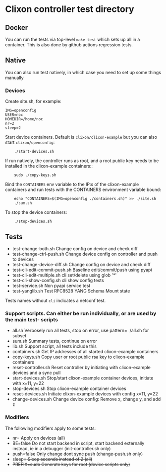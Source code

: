 # Clixon controller test directory

## Docker

You can run the tests via top-level `make test` which sets up all in a container. This is also done by
github actions regression tests.

## Native

You can also run test natively, in which case you need to set up some things manually

### Devices

Create site.sh, for example:
```
IMG=openconfig
USER=noc
HOMEDIR=/home/noc
nr=2
sleep=2
```

Start device containers. Default is `clixon/clixon-example` but you can also start `clixon/openconfig`:
```
    ./start-devices.sh
```

If run natively, the controller runs as root, and a root public key needs to be installed in the clixon-example containers::
```
    sudo ./copy-keys.sh
```

Bind the `CONTAINERS` env variable to the IP:s of the clixon-example containers and run tests with the CONTAINERS environment variable bound:
```
    echo "CONTAINERS=$(IMG=openconfig ./containers.sh)" >> ./site.sh
    ./sum.sh
```

To stop the device containers:
```
    ./stop-devices.sh
```

## Tests

* test-change-both.sh          Change config on device and check diff
* test-change-ctrl-push.sh     Change device config on controller and push to devices
* test-change-device-diff.sh   Change config on device and check diff
* test-cli-edit-commit-push.sh Baseline edit/commit/push using pyapi
* test-cli-edit-multiple.sh    cli set/delete using glob '*'
* test-cli-show-config.sh      cli show config tests
* test-service.sh              Non pyapi service test 
* test-yanglib.sh              Test RFC8528 YANG Schema Mount state

Tests names without `cli` indicates a netconf test.

### Support scripts. Can either be run individually, or are used by the main test- scripts

* all.sh                Verbosely run all tests, stop on error, use pattern=<glob> ./all.sh for subset
* sum.sh                Summary tests, continue on error
* lib.sh                Support script, all tests include this
* containers.sh         Get IP addresses of all started clixon-example containers
* copy-keys.sh          Copy user or root public rsa key to clixon-example containers
* reset-controller.sh   Reset controller by initiating with clixon-example devices and a sync pull
* start-devices.sh      Stop/start clixon-example container devices, initiate with x=11, y=22
* stop-devices.sh       Stop clixon-example container devices
* reset-devices.sh      Initiate clixon-example devices with config x=11, y=22
* change-devices.sh     Change device config: Remove x, change y, and add z

### Modifiers

The following modifiers apply to some tests:

* nr=<nr>               Apply on <nr> devices (all)
* BE=false              Do not start backend in script, start backend externally instead,
                        ie in a debugger (init-controller.sh only)
* push=false            Only change dont sync push (change-push.sh only)
* sleep=<s>             Sleep <s> seconds instead of 2 (all)
* PREFIX=sudo           Generate keys for root (device scripts only)
